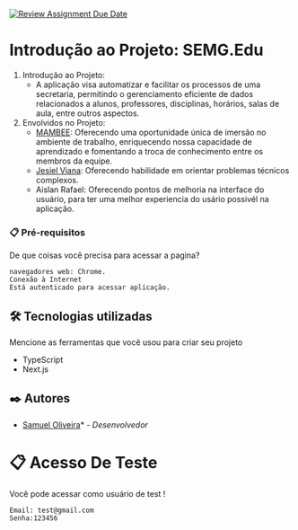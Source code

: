 [![Review Assignment Due Date](https://classroom.github.com/assets/deadline-readme-button-24ddc0f5d75046c5622901739e7c5dd533143b0c8e959d652212380cedb1ea36.svg)](https://classroom.github.com/a/nKO5RxKD)

# Introdução ao Projeto: SEMG.Edu

1. Introdução ao Projeto:
   * A aplicação visa automatizar e facilitar os processos de uma secretaria, permitindo o gerenciamento eficiente de dados relacionados a alunos, professores, disciplinas, horários, salas de aula, entre outros aspectos. 
2. Envolvidos no Projeto:
   * [MAMBEE](https://www.linkedin.com/company/mambee/): Oferecendo uma oportunidade única de imersão no ambiente de trabalho, enriquecendo nossa capacidade de aprendizado e fomentando a troca de conhecimento entre os membros da equipe.
   * [Jesiel Viana](https://github.com/jesielviana): Oferecendo habilidade em orientar problemas técnicos complexos.
   * Aislan Rafael: Oferecendo pontos de melhoria na interface do usuário, para ter uma melhor experiencia do usário possivél na aplicação.  

### 📋 Pré-requisitos

De que coisas você precisa para acessar a pagina?

```
navegadores web: Chrome.
Conexão à Internet
Está autenticado para acessar aplicação.
```

## 🛠️ Tecnologias utilizadas

Mencione as ferramentas que você usou para criar seu projeto

* TypeScript
* Next.js
  
## ✒️ Autores

* [Samuel Oliveira](https://github.com/SamuelOliveira-M)* - *Desenvolvedor*


# 📋 Acesso De Teste

Você pode acessar como usuário de test !

```
Email: test@gmail.com
Senha:123456
```
